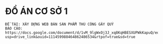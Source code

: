 # ĐỒ ÁN CƠ SỞ 1
	ĐỀ TÀI: XÂY DỰNG WEB BÁN SẢN PHẨM THỦ CÔNG GÂY QUỸ
 	BÁO CÁO: https://docs.google.com/document/d/1vM_9lgWxOj3J_xq8KqHBESXUPWkKapuQ/edit?usp=drive_link&ouid=111459988464862486534&rtpof=true&sd=true 
